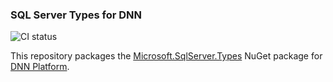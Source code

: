 ﻿### SQL Server Types for DNN
 
![CI status](https://github.com/EngageSoftware/SqlServerTypes/actions/workflows/main.yml/badge.svg)

This repository packages the 
[Microsoft.SqlServer.Types](https://www.nuget.org/packages/Microsoft.SqlServer.Types)
NuGet package for [DNN Platform](https://github.com/dnnsoftware/Dnn.Platform/).
